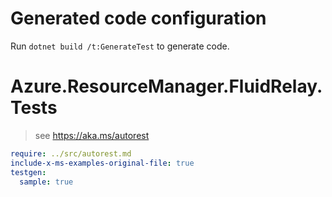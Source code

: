 # Generated code configuration

Run `dotnet build /t:GenerateTest` to generate code.

# Azure.ResourceManager.FluidRelay.Tests

> see https://aka.ms/autorest
``` yaml
require: ../src/autorest.md
include-x-ms-examples-original-file: true
testgen:
  sample: true
```